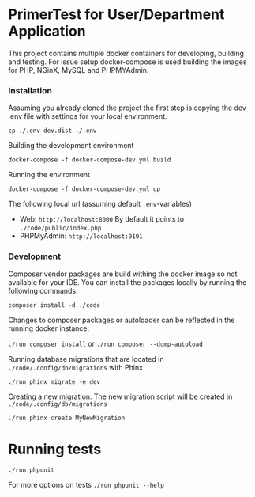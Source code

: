 # PrimerTest for User/Department Application

This project contains multiple docker containers for developing, building and testing.
For issue setup docker-compose is used building the images for PHP, NGinX, MySQL and PHPMYAdmin.

### Installation
Assuming you already cloned the project the first step is copying the dev .env file with settings for your local environment.

``cp ./.env-dev.dist ./.env``

Building the development environment

``docker-compose -f docker-compose-dev.yml build``

Running the environment

``docker-compose -f docker-compose-dev.yml up``

The following local url (assuming default  `.env`-variables)

- Web: `http://localhost:8000`
  By default it points to `./code/public/index.php`
- PHPMyAdmin: `http://localhost:9191`

### Development
Composer vendor packages are build withing the docker image so not available for your IDE. You can install the packages locally by running the following commands:

``composer install -d ./code``


Changes to composer packages or autoloader can be reflected in the running docker instance:

``./run composer install`` or ``./run composer --dump-autoload``


Running database migrations that are located in `./code/.config/db/migrations` with Phinx

``./run phinx migrate -e dev``


Creating a new migration. The new migration script will be created in `./code/.config/db/migrations`

``./run phinx create MyNewMigration``


# Running tests

``./run phpunit``

For more options on tests
``./run phpunit --help``